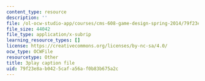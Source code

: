 ```yaml
---
content_type: resource
description: ''
file: /ol-ocw-studio-app/courses/cms-608-game-design-spring-2014/79f23e8ab0425cafa56af0b83b675a2c_1506662.vtt
file_size: 44042
file_type: application/x-subrip
learning_resource_types: []
license: https://creativecommons.org/licenses/by-nc-sa/4.0/
ocw_type: OCWFile
resourcetype: Other
title: 3play caption file
uid: 79f23e8a-b042-5caf-a56a-f0b83b675a2c
---
```

